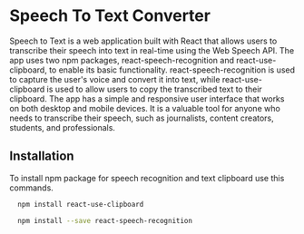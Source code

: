 
# Speech To Text Converter

Speech to Text is a web application built with React that allows users to transcribe their speech into text in real-time using the Web Speech API. The app uses two npm packages, react-speech-recognition and react-use-clipboard, to enable its basic functionality. react-speech-recognition is used to capture the user's voice and convert it into text, while react-use-clipboard is used to allow users to copy the transcribed text to their clipboard. The app has a simple and responsive user interface that works on both desktop and mobile devices. It is a valuable tool for anyone who needs to transcribe their speech, such as journalists, content creators, students, and professionals.


## Installation

To install npm package for speech recognition and text clipboard use this commands.

```bash
  npm install react-use-clipboard

  npm install --save react-speech-recognition
```

